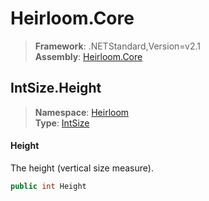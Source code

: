 # Heirloom.Core

> **Framework**: .NETStandard,Version=v2.1  
> **Assembly**: [Heirloom.Core][0]  

## IntSize.Height

> **Namespace**: [Heirloom][0]  
> **Type**: [IntSize][1]  

#### Height

The height (vertical size measure).

```cs
public int Height
```

[0]: ../Heirloom.Core.md
[1]: Heirloom.IntSize.md
